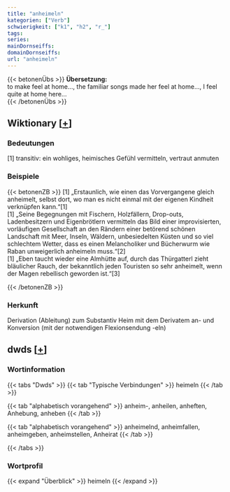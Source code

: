```yaml
---
title: "anheimeln"
kategorien: ["Verb"]
schwierigkeit: ["k1", "h2", "r_"]
tags:
series:
mainDornseiffs:
domainDornseiffs:
url: "anheimeln"
---
```


{{< betonenÜbs >}}
**Übersetzung:**  
to make feel at home..., the familiar songs made her feel at home..., I feel quite at home here...  
{{< /betonenÜbs >}}

## Wiktionary [[+](https://de.wiktionary.org/wiki/anheimeln)]

### Bedeutungen
[1] transitiv: ein wohliges, heimisches Gefühl vermitteln, vertraut anmuten  

### Beispiele
{{< betonenZB >}}
[1] „Erstaunlich, wie einen das Vorvergangene gleich anheimelt, selbst dort, wo man es nicht einmal mit der eigenen Kindheit verknüpfen kann.“[1]  
[1] „Seine Begegnungen mit Fischern, Holzfällern, Drop-outs, Ladenbesitzern und Eigenbrötlern vermitteln das Bild einer improvisierten, vorläufigen Gesellschaft an den Rändern einer betörend schönen Landschaft mit Meer, Inseln, Wäldern, unbesiedelten Küsten und so viel schlechtem Wetter, dass es einen Melancholiker und Bücherwurm wie Raban unweigerlich anheimeln muss.“[2]  
[1] „Eben taucht wieder eine Almhütte auf, durch das Thürgatterl zieht bläulicher Rauch, der bekanntlich jeden Touristen so sehr anheimelt, wenn der Magen rebellisch geworden ist.“[3]  

{{< /betonenZB >}}
### Herkunft
Derivation (Ableitung) zum Substantiv Heim mit dem Derivatem an- und Konversion (mit der notwendigen Flexionsendung -eln)  



## dwds [[+](https://www.dwds.de/wb/anheimeln)]

### Wortinformation
{{< tabs "Dwds" >}}
{{< tab "Typische Verbindungen" >}}
heimeln
{{< /tab >}}

{{< tab "alphabetisch vorangehend" >}}
anheim-, anheilen, anheften, Anhebung, anheben
{{< /tab >}}

{{< tab "alphabetisch vorangehend" >}}
anheimelnd, anheimfallen, anheimgeben, anheimstellen, Anheirat
{{< /tab >}}

{{< /tabs >}}

### Wortprofil
{{< expand "Überblick" >}} heimeln {{< /expand >}}

